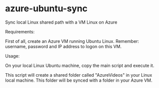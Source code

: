 # azure-ubuntu-sync
Sync local Linux shared path with a VM Linux on Azure

Requirements:

First of all, create an Azure VM running Ubuntu Linux. Remember: username, password and IP address to logon on this VM.

Usage:

On your local Linux Ubuntu machine, copy the main script and execute it.


This script will create a shared folder called "AzureVideos" in your Linux local machine. This folder will be synced with a folder in your Azure VM.


